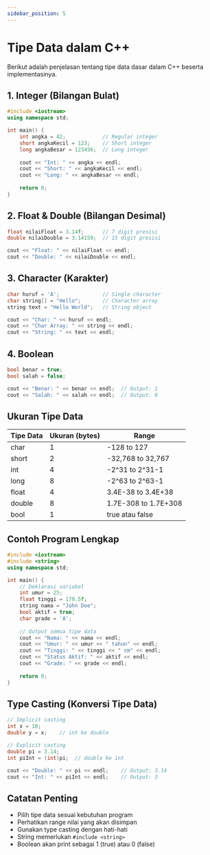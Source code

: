 ```yaml
---
sidebar_position: 5
---
```


# Tipe Data dalam C++

Berikut adalah penjelasan tentang tipe data dasar dalam C++ beserta implementasinya.

## 1. Integer (Bilangan Bulat)

```cpp
#include <iostream>
using namespace std;

int main() {
    int angka = 42;            // Regular integer
    short angkaKecil = 123;    // Short integer
    long angkaBesar = 123456;  // Long integer
    
    cout << "Int: " << angka << endl;
    cout << "Short: " << angkaKecil << endl;
    cout << "Long: " << angkaBesar << endl;
    
    return 0;
}
```

## 2. Float & Double (Bilangan Desimal)

```cpp
float nilaiFloat = 3.14f;      // 7 digit presisi
double nilaiDouble = 3.14159;  // 15 digit presisi

cout << "Float: " << nilaiFloat << endl;
cout << "Double: " << nilaiDouble << endl;
```

## 3. Character (Karakter)

```cpp
char huruf = 'A';              // Single character
char string[] = "Hello";       // Character array
string text = "Hello World";   // String object

cout << "Char: " << huruf << endl;
cout << "Char Array: " << string << endl;
cout << "String: " << text << endl;
```

## 4. Boolean

```cpp
bool benar = true;
bool salah = false;

cout << "Benar: " << benar << endl;  // Output: 1
cout << "Salah: " << salah << endl;  // Output: 0
```

## Ukuran Tipe Data

| Tipe Data | Ukuran (bytes) | Range |
|-----------|----------------|-------|
| char      | 1             | -128 to 127 |
| short     | 2             | -32,768 to 32,767 |
| int       | 4             | -2^31 to 2^31-1 |
| long      | 8             | -2^63 to 2^63-1 |
| float     | 4             | 3.4E-38 to 3.4E+38 |
| double    | 8             | 1.7E-308 to 1.7E+308 |
| bool      | 1             | true atau false |

## Contoh Program Lengkap

```cpp
#include <iostream>
#include <string>
using namespace std;

int main() {
    // Deklarasi variabel
    int umur = 25;
    float tinggi = 170.5f;
    string nama = "John Doe";
    bool aktif = true;
    char grade = 'A';
    
    // Output semua tipe data
    cout << "Nama: " << nama << endl;
    cout << "Umur: " << umur << " tahun" << endl;
    cout << "Tinggi: " << tinggi << " cm" << endl;
    cout << "Status Aktif: " << aktif << endl;
    cout << "Grade: " << grade << endl;
    
    return 0;
}
```

## Type Casting (Konversi Tipe Data)

```cpp
// Implicit casting
int x = 10;
double y = x;    // int ke double

// Explicit casting
double pi = 3.14;
int piInt = (int)pi;  // double ke int

cout << "Double: " << pi << endl;    // Output: 3.14
cout << "Int: " << piInt << endl;    // Output: 3
```

## Catatan Penting

- Pilih tipe data sesuai kebutuhan program
- Perhatikan range nilai yang akan disimpan
- Gunakan type casting dengan hati-hati
- String memerlukan `#include <string>`
- Boolean akan print sebagai 1 (true) atau 0 (false)